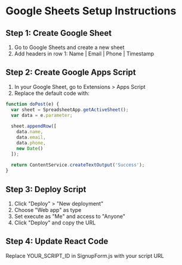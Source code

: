 # Google Sheets Setup Instructions

## Step 1: Create Google Sheet
1. Go to Google Sheets and create a new sheet
2. Add headers in row 1: Name | Email | Phone | Timestamp

## Step 2: Create Google Apps Script
1. In your Google Sheet, go to Extensions > Apps Script
2. Replace the default code with:

```javascript
function doPost(e) {
  var sheet = SpreadsheetApp.getActiveSheet();
  var data = e.parameter;
  
  sheet.appendRow([
    data.name,
    data.email,
    data.phone,
    new Date()
  ]);
  
  return ContentService.createTextOutput('Success');
}
```

## Step 3: Deploy Script
1. Click "Deploy" > "New deployment"
2. Choose "Web app" as type
3. Set execute as "Me" and access to "Anyone"
4. Click "Deploy" and copy the URL

## Step 4: Update React Code
Replace YOUR_SCRIPT_ID in SignupForm.js with your script URL